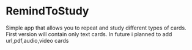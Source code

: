 # RemindToStudy
Simple app that allows you to repeat and study different types of cards.
First version will contain only text cards.
In future i planned to add url,pdf,audio,video cards

